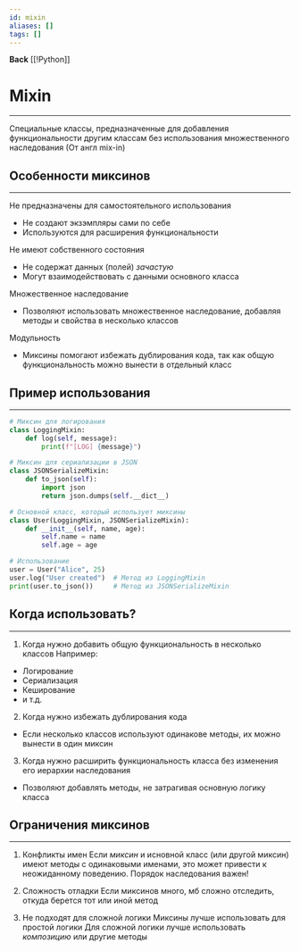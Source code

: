 ```yaml
---
id: mixin
aliases: []
tags: []
---
```


**Back**
    [[!Python]]

# Mixin
---
Специальные классы, предназначенные для добавления функциональности другим классам без использования множественного наследования  (От англ mix-in)

## Особенности миксинов
---
Не предназначены для самостоятельного использования
- Не создают экзэмпляры сами по себе
- Используются для расширения функциональности

Не имеют собственного состояния
- Не содержат данных (полей) *зачастую*
- Могут взаимодействовать с данными основного класса

Множественное наследование
- Позволяют использовать множественное наследование, добавляя методы и свойства в несколько классов

Модульность
- Миксины помогают избежать дублирования кода, так как общую функциональность можно вынести в отдельный класс

## Пример использования
---
```python
# Миксин для логирования
class LoggingMixin:
    def log(self, message):
        print(f"[LOG] {message}")

# Миксин для сериализации в JSON
class JSONSerializeMixin:
    def to_json(self):
        import json
        return json.dumps(self.__dict__)

# Основной класс, который использует миксины
class User(LoggingMixin, JSONSerializeMixin):
    def __init__(self, name, age):
        self.name = name
        self.age = age

# Использование
user = User("Alice", 25)
user.log("User created")  # Метод из LoggingMixin
print(user.to_json())     # Метод из JSONSerializeMixin
```
## Когда использовать?
---

1. Когда нужно добавить общую функциональность в несколько классов
Например:
- Логирование
- Сериализация
- Кеширование
- и т.д.

2. Когда нужно избежать дублирования кода
- Если несколько классов используют одинакове методы, их можно вынести в один миксин

3. Когда нужно расширить функциональность класса без изменения его иерархии наследования
- Позволяют добавлять методы, не затрагивая основную логику класса

## Ограничения миксинов
---

1. Конфликты имен
Если *миксин* и исновной класс (или другой миксин) имеют методы с одинаковыми именами, это может привести к неожиданному поведению. Порядок наследования важен!

2. Сложность отладки
Если миксинов много, мб сложно отследить, откуда берется тот или иной метод

3. Не подходят для сложной логики
Миксины лучше использовать для простой логики
Для сложной логики лучше использовать *композицию* или другие методы








